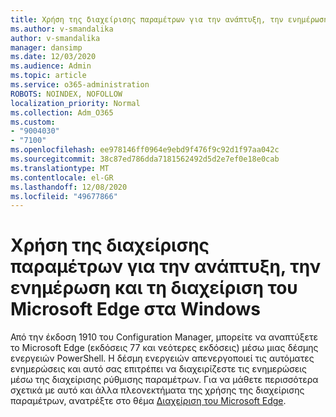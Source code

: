 ```yaml
---
title: Χρήση της διαχείρισης παραμέτρων για την ανάπτυξη, την ενημέρωση και τη διαχείριση του Microsoft Edge στα Windows
ms.author: v-smandalika
author: v-smandalika
manager: dansimp
ms.date: 12/03/2020
ms.audience: Admin
ms.topic: article
ms.service: o365-administration
ROBOTS: NOINDEX, NOFOLLOW
localization_priority: Normal
ms.collection: Adm_O365
ms.custom:
- "9004030"
- "7100"
ms.openlocfilehash: ee978146ff0964e9ebd9f476f9c92d1f97aa042c
ms.sourcegitcommit: 38c87ed786dda7181562492d5d2e7ef0e18e0cab
ms.translationtype: MT
ms.contentlocale: el-GR
ms.lasthandoff: 12/08/2020
ms.locfileid: "49677866"
---
```

# <a name="use-configuration-manager-to-deploy-update-and-manage-microsoft-edge-on-windows"></a>Χρήση της διαχείρισης παραμέτρων για την ανάπτυξη, την ενημέρωση και τη διαχείριση του Microsoft Edge στα Windows

Από την έκδοση 1910 του Configuration Manager, μπορείτε να αναπτύξετε το Microsoft Edge (εκδόσεις 77 και νεότερες εκδόσεις) μέσω μιας δέσμης ενεργειών PowerShell. Η δέσμη ενεργειών απενεργοποιεί τις αυτόματες ενημερώσεις και αυτό σας επιτρέπει να διαχειρίζεστε τις ενημερώσεις μέσω της διαχείρισης ρύθμισης παραμέτρων. Για να μάθετε περισσότερα σχετικά με αυτό και άλλα πλεονεκτήματα της χρήσης της διαχείρισης παραμέτρων, ανατρέξτε στο θέμα [Διαχείριση του Microsoft Edge](https://docs.microsoft.com/mem/configmgr/apps/deploy-use/deploy-edge?).